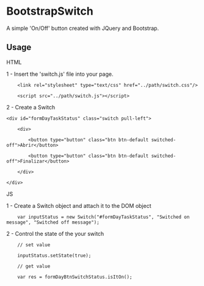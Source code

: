 # BootstrapSwitch

A simple 'On/Off' button created with JQuery and Bootstrap.

## Usage

HTML

  1 - Insert the 'switch.js' file into your page.
  
    	<link rel="stylesheet" type="text/css" href="../path/switch.css"/>
    
    	<script src="../path/switch.js"></script>
  
  2 - Create a Switch
  
  
  	<div id="formDayTaskStatus" class="switch pull-left">
									    
		<div>
		    
			<button type="button" class="btn btn-default switched-off">Abrir</button>
											
			<button type="button" class="btn btn-default switched-off">Finalizar</button>
								
		</div>
									
  	</div>

  
JS

  1 - Create a Switch object and attach it to the DOM object
  
    	var inputStatus = new Switch("#formDayTaskStatus", "Switched on message", "Switched off message");
  
  2 - Control the state of the your switch
  
    	// set value
  
    	inputStatus.setState(true);
    
    	// get value
    
    	var res = formDayBtnSwitchStatus.isItOn();
    	
    
    
    
